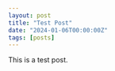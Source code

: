 ```yaml
---
layout: post
title: "Test Post"
date: "2024-01-06T00:00:00Z"
tags: [posts]
---
```


This is a test post.
